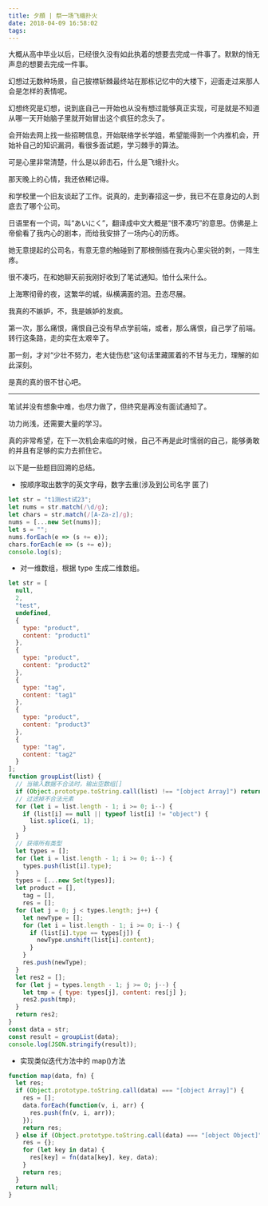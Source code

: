 ```yaml
---
title: 夕顔 | 祭一场飞蛾扑火
date: 2018-04-09 16:58:02
tags:
---
```


大概从高中毕业以后，已经很久没有如此执着的想要去完成一件事了。默默的悄无声息的想要去完成一件事。

幻想过无数种场景，自己披襟斩棘最终站在那栋记忆中的大楼下，迎面走过来那人会是怎样的表情呢。

幻想终究是幻想，说到底自己一开始也从没有想过能够真正实现，可是就是不知道从哪一天开始脑子里就开始冒出这个疯狂的念头了。

会开始去网上找一些招聘信息，开始联络学长学姐，希望能得到一个内推机会，开始补自己的知识漏洞，看很多面试题，学习棘手的算法。

可是心里非常清楚，什么是以卵击石，什么是飞蛾扑火。

那天晚上的心情，我还依稀记得。

和学校里一个旧友谈起了工作。说真的，走到春招这一步，我已不在意身边的人到底去了哪个公司。

日语里有一个词，叫“あいにく”，翻译成中文大概是“很不凑巧”的意思。仿佛是上帝偷看了我内心的剧本，而给我安排了一场内心的历练。

她无意提起的公司名，有意无意的触碰到了那根倒插在我内心里尖锐的刺，一阵生疼。

很不凑巧，在和她聊天前我刚好收到了笔试通知。怕什么来什么。

上海寒彻骨的夜，这繁华的城，纵横满面的泪。丑态尽展。

我真的不嫉妒，不，我是嫉妒的发疯。

第一次，那么痛恨，痛恨自己没有早点学前端，或者，那么痛恨，自己学了前端。转行这条路，走的实在太艰辛了。

那一刻，才对“少壮不努力，老大徒伤悲”这句话里藏匿着的不甘与无力，理解的如此深刻。

是真的真的很不甘心吧。

---

笔试并没有想象中难，也尽力做了，但终究是再没有面试通知了。

功力尚浅，还需要大量的学习。

真的非常希望，在下一次机会来临的时候，自己不再是此时懦弱的自己，能够勇敢的并且有足够的实力去抓住它。

以下是一些题目回溯的总结。

* 按顺序取出数字的英文字母，数字去重(涉及到公司名字 匿了)

```javascript
let str = "t1测est试23";
let nums = str.match(/\d/g);
let chars = str.match(/[A-Za-z]/g);
nums = [...new Set(nums)];
let s = "";
nums.forEach(e => (s += e));
chars.forEach(e => (s += e));
console.log(s);
```

* 对一维数组，根据 type 生成二维数组。

```javascript
let str = [
  null,
  2,
  "test",
  undefined,
  {
    type: "product",
    content: "product1"
  },
  {
    type: "product",
    content: "product2"
  },
  {
    type: "tag",
    content: "tag1"
  },
  {
    type: "product",
    content: "product3"
  },
  {
    type: "tag",
    content: "tag2"
  }
];
function groupList(list) {
  // 当输入数据不合法时，输出空数组[]
  if (Object.prototype.toString.call(list) !== "[object Array]") return [];
  // 过滤掉不合法元素
  for (let i = list.length - 1; i >= 0; i--) {
    if (list[i] == null || typeof list[i] != "object") {
      list.splice(i, 1);
    }
  }
  // 获得所有类型
  let types = [];
  for (let i = list.length - 1; i >= 0; i--) {
    types.push(list[i].type);
  }
  types = [...new Set(types)];
  let product = [],
    tag = [],
    res = [];
  for (let j = 0; j < types.length; j++) {
    let newType = [];
    for (let i = list.length - 1; i >= 0; i--) {
      if (list[i].type == types[j]) {
        newType.unshift(list[i].content);
      }
    }
    res.push(newType);
  }
  let res2 = [];
  for (let j = types.length - 1; j >= 0; j--) {
    let tmp = { type: types[j], content: res[j] };
    res2.push(tmp);
  }
  return res2;
}
const data = str;
const result = groupList(data);
console.log(JSON.stringify(result));
```

* 实现类似迭代方法中的 map()方法

```javascript
function map(data, fn) {
  let res;
  if (Object.prototype.toString.call(data) === "[object Array]") {
    res = [];
    data.forEach(function(v, i, arr) {
      res.push(fn(v, i, arr));
    });
    return res;
  } else if (Object.prototype.toString.call(data) === "[object Object]") {
    res = {};
    for (let key in data) {
      res[key] = fn(data[key], key, data);
    }
    return res;
  }
  return null;
}
```
